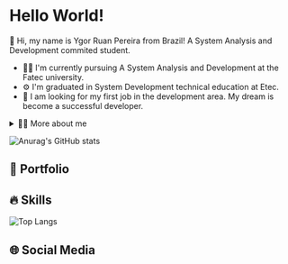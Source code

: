 # Hello World!
<p>
👋 Hi, my name is Ygor Ruan Pereira from Brazil! A  System Analysis and Development commited student.
  
- 👨‍🎓  I'm currently pursuing A  System Analysis and Development at the Fatec university.
- ⚙️ I'm graduated in System Development technical education at Etec.</li>
- 🎯 I am looking for my first job in the development area. My dream is become a successful developer.
</p>
<details>
  <summary>🙋‍♂️ More about me</summary>
  
  - 💬 I'm a 18 years old dreammer student living in São José dos Campos, a Brazil's city.. I have interes and aptitude for learning new programming languages and easily adapt to changes, keeping myself updated on the latest trends. I have experience in planning and logic for large projects, as well as working effectively in teams. I possess strong skills in developing full-stack web platforms using HTML, CSS, and Python, as well as in MySQL databases. At the technical school i developed abiities which make me agile, self-taught, and proactive, always striving to deliver the best results and overcome challenges along the way.

  - 😍 I enjoy watching a good movie or series, playing video games with my friends on vacation days, and learn about technology. I can't live without music, and it greatly contributes to my English learning. I would like to tal about your hobbies to see if we have any common preferences!
</details>

![Anurag's GitHub stats](https://github-readme-stats.vercel.app/api?username=anuraghazra&show_icons=true&theme=holi) 
## 📌 Portfolio
## 🔥 Skills
![Top Langs](https://github-readme-stats.vercel.app/api/top-langs/?username=anuraghazra&hide_progress=true&theme=holi)
## 🌐 Social Media
